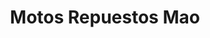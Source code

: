 ---
title: "Motos Repuestos Mao"
url: /san-sebastian/motos-repuestos-mao/
shop: piezas de automóviles
---
